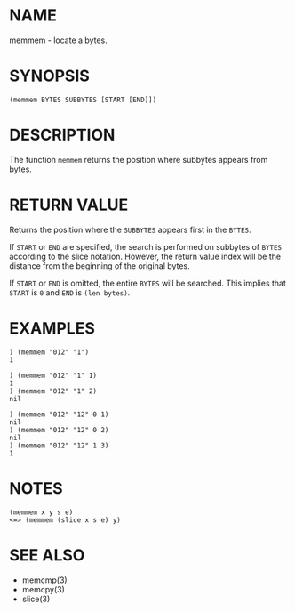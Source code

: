 # NAME
memmem - locate a bytes.

# SYNOPSIS

    (memmem BYTES SUBBYTES [START [END]])

# DESCRIPTION
The function `memmem` returns the position where subbytes appears from bytes.

# RETURN VALUE
Returns the position where the `SUBBYTES` appears first in the `BYTES`.

If `START` or `END` are specified, the search is performed on subbytes of `BYTES` according to the slice notation. However, the return value index will be the distance from the beginning of the original bytes.

If `START` or `END` is omitted, the entire `BYTES` will be searched. This implies that `START` is `0` and `END` is `(len bytes)`.

# EXAMPLES

    ) (memmem "012" "1")
    1

    ) (memmem "012" "1" 1)
    1
    ) (memmem "012" "1" 2)
    nil

    ) (memmem "012" "12" 0 1)
    nil
    ) (memmem "012" "12" 0 2)
    nil
    ) (memmem "012" "12" 1 3)
    1

# NOTES

    (memmem x y s e)
    <=> (memmem (slice x s e) y)

# SEE ALSO
- memcmp(3)
- memcpy(3)
- slice(3)
